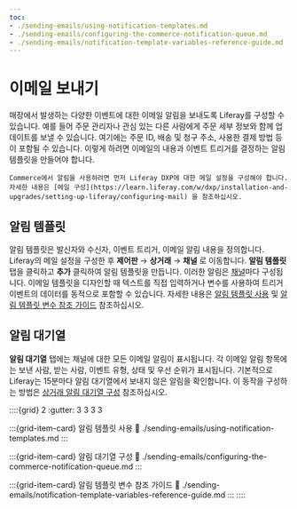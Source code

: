 ```yaml
---
toc:
- ./sending-emails/using-notification-templates.md
- ./sending-emails/configuring-the-commerce-notification-queue.md
- ./sending-emails/notification-template-variables-reference-guide.md
---
```

# 이메일 보내기

매장에서 발생하는 다양한 이벤트에 대한 이메일 알림을 보내도록 Liferay를 구성할 수 있습니다. 예를 들어 주문 관리자나 관심 있는 다른 사람에게 주문 세부 정보와 함께 업데이트를 보낼 수 있습니다. 여기에는 주문 ID, 배송 및 청구 주소, 사용한 결제 방법 등이 포함될 수 있습니다. 이렇게 하려면 이메일의 내용과 이벤트 트리거를 결정하는 알림 템플릿을 만들어야 합니다.

```{note}
Commerce에서 알림을 사용하려면 먼저 Liferay DXP에 대한 메일 설정을 구성해야 합니다. 자세한 내용은 [메일 구성](https://learn.liferay.com/w/dxp/installation-and-upgrades/setting-up-liferay/configuring-mail) 을 참조하십시오.
```

## 알림 템플릿

알림 템플릿은 발신자와 수신자, 이벤트 트리거, 이메일 알림 내용을 정의합니다. Liferay의 메일 설정을 구성한 후 **제어판** &rarr; **상거래** &rarr; **채널** 로 이동합니다. **알림 템플릿** 탭을 클릭하고 **추가** 클릭하여 알림 템플릿을 만듭니다. 이러한 알림은 [채널](./channels/introduction-to-channels.md)마다 구성됩니다. 이메일 템플릿을 디자인할 때 텍스트를 직접 입력하거나 변수를 사용하여 트리거 이벤트의 데이터를 동적으로 포함할 수 있습니다. 자세한 내용은 [알림 템플릿 사용](./sending-emails/using-notification-templates.md) 및 [알림 템플릿 변수 참조 가이드](./sending-emails/notification-template-variables-reference-guide.md) 참조하십시오.

## 알림 대기열

**알림 대기열** 탭에는 채널에 대한 모든 이메일 알림이 표시됩니다. 각 이메일 알림 항목에는 보낸 사람, 받는 사람, 이벤트 유형, 상태 및 우선 순위가 표시됩니다. 기본적으로 Liferay는 15분마다 알림 대기열에서 보내지 않은 알림을 확인합니다. 이 동작을 구성하는 방법은 [상거래 알림 대기열 구성](./sending-emails/configuring-the-commerce-notification-queue.md) 참조하십시오.

::::{grid} 2
:gutter: 3 3 3 3

:::{grid-item-card}  알림 템플릿 사용
:link: ./sending-emails/using-notification-templates.md
:::

:::{grid-item-card}  알림 대기열 구성
:link: ./sending-emails/configuring-the-commerce-notification-queue.md
:::

:::{grid-item-card}  알림 템플릿 변수 참조 가이드
:link: ./sending-emails/notification-template-variables-reference-guide.md
:::
::::
